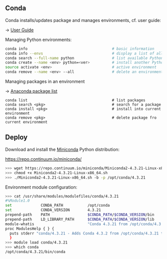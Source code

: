 

## Conda

Conda installs/updates package and manages environments, cf. user guide:

→ [User Guide](https://conda.io/docs/user-guide/index.html)

Managing Python environments:

```bash
conda info                                      # basic information
conda info --envs                               # display a list of all environments
conda search --full-name python                 # list available Python versions
conda create --name <env> python=<ver>          # install another Python version
source activate <env>                           # active environment
conda remove --name <env> --all                 # delete an environment
```
Managing packages in an environment

→ [Anaconda package list](https://docs.continuum.io/anaconda/packages/pkg-docs)

```
conda list                                      # list packages
conda search <pkg>                              # search for a package
conda install <pkg>                             # install into current environment
conda remove <pkg>                              # delete package fro current environment
```

## Deploy

Download and install the [Miniconda](https://conda.io/miniconda.html) Python distribution:

<https://repo.continuum.io/miniconda/>

```bash
>>> wget https://repo.continuum.io/miniconda/Miniconda2-4.3.21-Linux-x86_64.sh
>>> chmod +x Miniconda2-4.3.21-Linux-x86_64.sh
>>> ./Miniconda2-4.3.21-Linux-x86_64.sh -b -p /opt/conda/4.3.21
```

Environment module configuration:

```bash
>>> cat /usr/share/modules/modulefiles/conda/4.3.21
#%Module1.0
set             CONDA_PATH           /opt/conda
set             CONDA_VERSION        4.3.21
prepend-path    PATH                 $CONDA_PATH/$CONDA_VERSION/bin
prepend-path    LD_LIBRARY_PATH      $CONDA_PATH/$CONDA_VERSION/lib
module-whatis                        "Conda 4.3.21 from /opt/conda/4.3.2"
proc ModulesHelp { } {
  puts stderr "conda/4.3.21 - Adds Conda 4.3.2 from /opt/conda/4.3.21 to the environment."
  }
>>> module load conda/4.3.21
>>> which conda
/opt/conda/4.3.21/bin/conda
```
